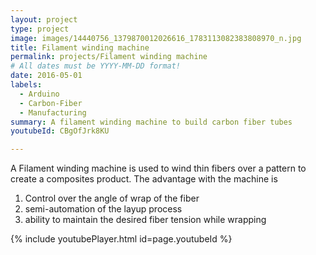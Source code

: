 ```yaml
---
layout: project
type: project
image: images/14440756_1379870012026616_1783113082383808970_n.jpg
title: Filament winding machine 
permalink: projects/Filament winding machine
# All dates must be YYYY-MM-DD format!
date: 2016-05-01
labels:
  - Arduino
  - Carbon-Fiber
  - Manufacturing
summary: A filament winding machine to build carbon fiber tubes
youtubeId: CBgOfJrk8KU

---
```


A Filament winding machine is used to wind thin fibers over a pattern to create a composites product. The advantage with the machine is

1) Control over the angle of wrap of the fiber </br>
2) semi-automation of the layup process </br>
3) ability to maintain the desired fiber tension while wrapping</br>

{% include youtubePlayer.html id=page.youtubeId %}

